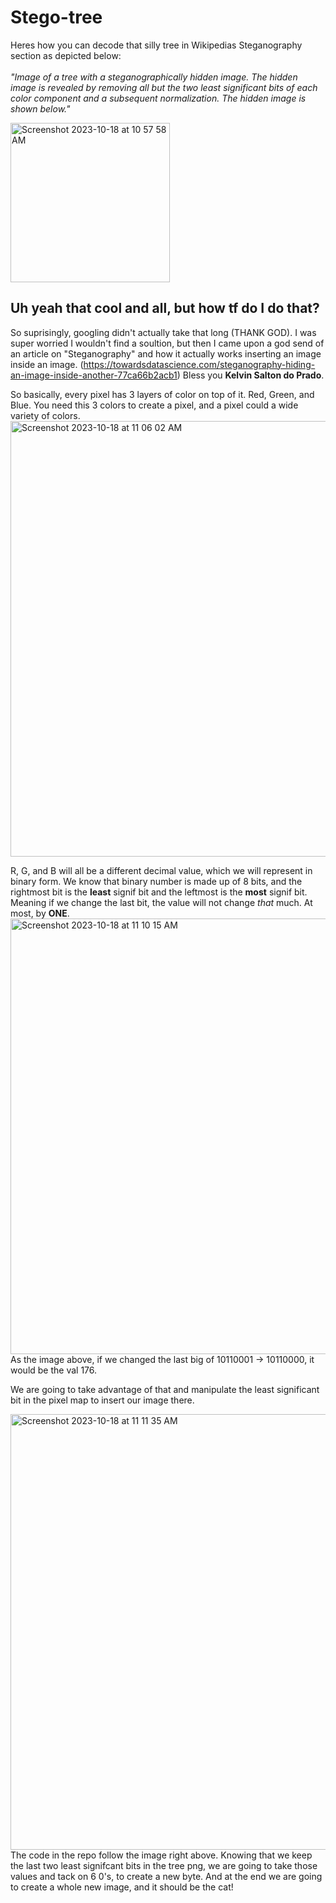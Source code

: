 # Stego-tree
Heres how you can decode that silly tree in Wikipedias Steganography section as depicted below: <br>
<br>
*"Image of a tree with a steganographically hidden image. The hidden image is revealed by removing all but the two least significant bits of each color component and a subsequent normalization. The hidden image is shown below."*

<img width="255" alt="Screenshot 2023-10-18 at 10 57 58 AM" src="https://github.com/katstews/Stego-tree/assets/112781868/eb2909be-a041-4168-9585-68474030b29d">

## Uh yeah that cool and all, but how tf do I do that? 
So suprisingly, googling didn't actually take that long (THANK GOD). I was super worried I wouldn't find a soultion, but then I came upon a god send of an article on "Steganography" and how it actually works inserting an image inside an image. (https://towardsdatascience.com/steganography-hiding-an-image-inside-another-77ca66b2acb1) Bless you **Kelvin Salton do Prado**. 
<br>

So basically, every pixel has 3 layers of color on top of it. Red, Green, and Blue. You need this 3 colors to create a pixel, and a pixel could a wide variety of colors.<br> <img width="697" alt="Screenshot 2023-10-18 at 11 06 02 AM" src="https://github.com/katstews/Stego-tree/assets/112781868/bb9505cc-0763-4e90-a514-12c40afbf11c"> <br>

R, G, and B will all be a different decimal value, which we will represent in binary form. We know that binary number is made up of 8 bits, and the rightmost bit is the **least** signif bit and the leftmost is the **most** signif bit. Meaning if we change the last bit, the value will not change *that* much. At most, by **ONE**. <br>
<img width="697" alt="Screenshot 2023-10-18 at 11 10 15 AM" src="https://github.com/katstews/Stego-tree/assets/112781868/d59eb8be-da0a-4f35-9cd1-1553fa2b58e6"> <br>
As the image above, if we changed the last big of 10110001 -> 10110000, it would be the val 176. <br> 

We are going to take advantage of that and manipulate the least significant bit in the pixel map to insert our image there. <br>

<img width="697" alt="Screenshot 2023-10-18 at 11 11 35 AM" src="https://github.com/katstews/Stego-tree/assets/112781868/a968e475-06bc-468f-8e44-109ce04f55e9"> <br> 
The code in the repo follow the image right above. Knowing that we keep the last two least signifcant bits in the tree png, we are going to take those values and tack on 6 0's, to create a new byte. And at the end we are going to create a whole new image, and it should be the cat! 

